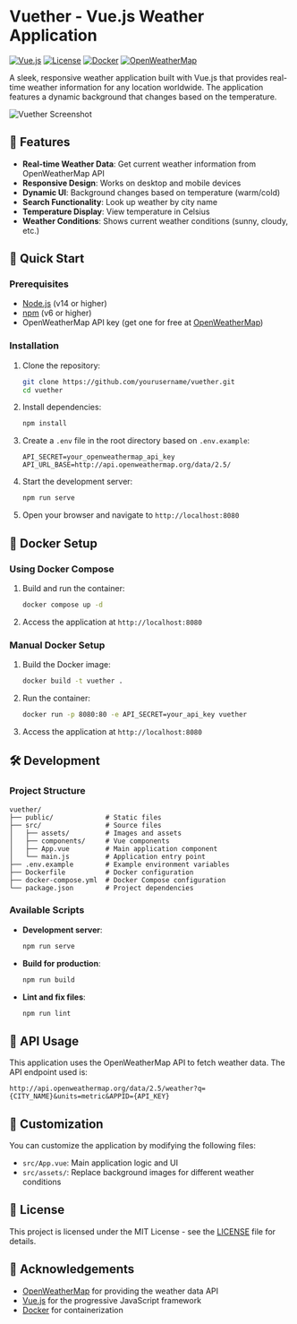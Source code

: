 # Vuether - Vue.js Weather Application

[![Vue.js](https://img.shields.io/badge/Vue.js-v3.2.13-4FC08D?style=flat-square&logo=vue.js)](https://vuejs.org/)
[![License](https://img.shields.io/badge/License-MIT-blue.svg)](LICENSE)
[![Docker](https://img.shields.io/badge/Docker-Ready-2496ED?style=flat-square&logo=docker)](https://www.docker.com/)
[![OpenWeatherMap](https://img.shields.io/badge/API-OpenWeatherMap-orange?style=flat-square)](https://openweathermap.org/)

A sleek, responsive weather application built with Vue.js that provides real-time weather information for any location worldwide. The application features a dynamic background that changes based on the temperature.

![Vuether Screenshot](https://via.placeholder.com/800x400?text=Vuether+Screenshot)

## 🌟 Features

- **Real-time Weather Data**: Get current weather information from OpenWeatherMap API
- **Responsive Design**: Works on desktop and mobile devices
- **Dynamic UI**: Background changes based on temperature (warm/cold)
- **Search Functionality**: Look up weather by city name
- **Temperature Display**: View temperature in Celsius
- **Weather Conditions**: Shows current weather conditions (sunny, cloudy, etc.)

## 🚀 Quick Start

### Prerequisites

- [Node.js](https://nodejs.org/) (v14 or higher)
- [npm](https://www.npmjs.com/) (v6 or higher)
- OpenWeatherMap API key (get one for free at [OpenWeatherMap](https://openweathermap.org/api))

### Installation

1. Clone the repository:
   ```bash
   git clone https://github.com/yourusername/vuether.git
   cd vuether
   ```

2. Install dependencies:
   ```bash
   npm install
   ```

3. Create a `.env` file in the root directory based on `.env.example`:
   ```
   API_SECRET=your_openweathermap_api_key
   API_URL_BASE=http://api.openweathermap.org/data/2.5/
   ```

4. Start the development server:
   ```bash
   npm run serve
   ```

5. Open your browser and navigate to `http://localhost:8080`

## 🐳 Docker Setup

### Using Docker Compose

1. Build and run the container:
   ```bash
   docker compose up -d
   ```

2. Access the application at `http://localhost:8080`

### Manual Docker Setup

1. Build the Docker image:
   ```bash
   docker build -t vuether .
   ```

2. Run the container:
   ```bash
   docker run -p 8080:80 -e API_SECRET=your_api_key vuether
   ```

3. Access the application at `http://localhost:8080`

## 🛠️ Development

### Project Structure

```
vuether/
├── public/             # Static files
├── src/                # Source files
│   ├── assets/         # Images and assets
│   ├── components/     # Vue components
│   ├── App.vue         # Main application component
│   └── main.js         # Application entry point
├── .env.example        # Example environment variables
├── Dockerfile          # Docker configuration
├── docker-compose.yml  # Docker Compose configuration
└── package.json        # Project dependencies
```

### Available Scripts

- **Development server**:
  ```bash
  npm run serve
  ```

- **Build for production**:
  ```bash
  npm run build
  ```

- **Lint and fix files**:
  ```bash
  npm run lint
  ```

## 📝 API Usage

This application uses the OpenWeatherMap API to fetch weather data. The API endpoint used is:

```
http://api.openweathermap.org/data/2.5/weather?q={CITY_NAME}&units=metric&APPID={API_KEY}
```

## 🔧 Customization

You can customize the application by modifying the following files:
- `src/App.vue`: Main application logic and UI
- `src/assets/`: Replace background images for different weather conditions

## 📄 License

This project is licensed under the MIT License - see the [LICENSE](LICENSE) file for details.

## 🙏 Acknowledgements

- [OpenWeatherMap](https://openweathermap.org/) for providing the weather data API
- [Vue.js](https://vuejs.org/) for the progressive JavaScript framework
- [Docker](https://www.docker.com/) for containerization